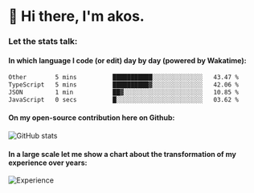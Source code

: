 # 👋 Hi there, I'm akos. 


### Let the stats talk:


#### In which language I code (or edit) day by day (powered by Wakatime): 

<!--START_SECTION:waka-->

```txt
Other        5 mins          ███████████░░░░░░░░░░░░░░   43.47 %
TypeScript   5 mins          ██████████▓░░░░░░░░░░░░░░   42.06 %
JSON         1 min           ██▓░░░░░░░░░░░░░░░░░░░░░░   10.85 %
JavaScript   0 secs          █░░░░░░░░░░░░░░░░░░░░░░░░   03.62 %
```

<!--END_SECTION:waka-->

#### On my open-source contribution here on Github:
 
![GitHub stats](https://github-readme-stats.vercel.app/api?username=akosbalasko)

#### In a large scale let me show a chart about the transformation of my experience over years:   

![Experience](https://cr-skills-chart-widget.azurewebsites.net/api/api?username=akosbalasko)
